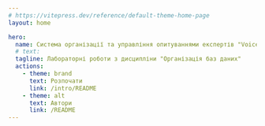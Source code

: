 ```yaml
---
# https://vitepress.dev/reference/default-theme-home-page
layout: home

hero:
  name: Система організації та управління опитуваннями експертів "Voice of Experts"
  # text: 
  tagline: Лабораторні роботи з дисципліни "Організація баз даних"
  actions:
    - theme: brand
      text: Розпочати
      link: /intro/README
    - theme: alt
      text: Автори
      link: /README
---
```

